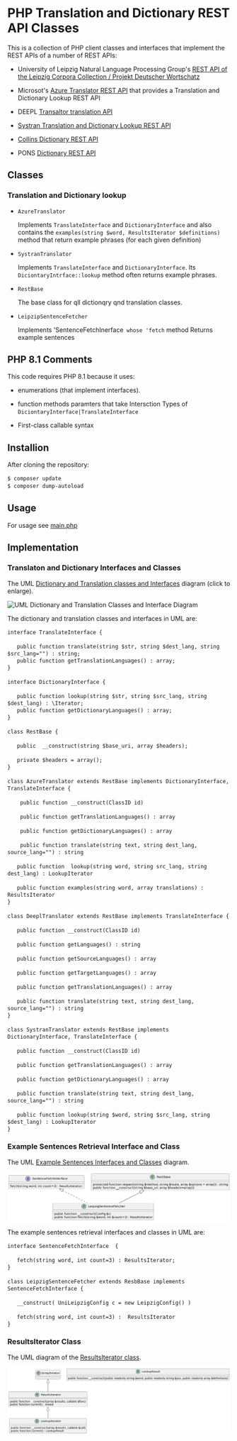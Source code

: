 # PHP Translation and Dictionary REST API Classes

This is a collection of PHP client classes and interfaces that implement the REST APIs of a number of REST APIs:

- University of Leipzig Natural Language Processing Group's [REST API of the Leipzig Corpora Collection / Projekt Deutscher Wortschatz](http://api.corpora.uni-leipzig.de/ws/swagger-ui.html)

- Microsot's [Azure Translator REST API]() that provides a Translation and Dictionary Lookup REST API

- DEEPL [Transaltor translation API](https://www.deepl.com/docs-api)

- [Systran Translation and Dictionary Lookup REST API](https://docs.systran.net/translateAPI/en/)

- [Collins Dictionary REST API](https://www.collinsdictionary.com/collins-api)

- PONS [Dictionary REST API](https://en.pons.com/p/online-dictionary/developers/api)


## Classes

### Translation and Dictionary lookup 

- `AzureTranslator`

   Implements `TranslateInterface` and `DictionaryInterface` and also contains the `examples(string $word, ResultsIterator $definitions)` method that return example phrases (for each given definition)

- `SystranTranslator`

   Implements `TranslateInterface` and `DictionaryInterface`. Its `DiciontaryIntrface::lookup` method  often returns example phrases.

-  `RestBase`

    The base class for qll dictionqry qnd translation classes. 

- `LeipzipSentenceFetcher`

   Implements 'SentenceFetchInerface` whose 'fetch` method Returns example sentences

## PHP 8.1 Comments

This code requires PHP 8.1 because it uses:

- enumerations (that implement interfaces).

- function methods paramters that take Intersction Types of `DiciontaryInterface|TranslateInterface`

- First-class callable syntax

## Installion

After cloning the repository:

```bash
$ composer update 
$ composer dump-autoload
````

## Usage

For usage see [main.php](main.php) 

## Implementation

### Translaton and Dictionary Interfaces and Classes

The UML [Dictionary and Translation classes and Interfaces](/assets/images/dict-trans-classes.png) diagram (click to enlarge).

![UML Dictionary and Translation Classes and Interface Diagram](/assets/images/dict-trans-classes.png)

The dictionary and translation classes and interfaces in UML are:

```plantuml
interface TranslateInterface {

   public function translate(string $str, string $dest_lang, string $src_lang="") : string;
   public function getTranslationLanguages() : array;
}

interface DictionaryInterface {
   
   public function lookup(string $str, string $src_lang, string $dest_lang) : \Iterator; 
   public function getDictionaryLanguages() : array; 
}

class RestBase {

   public  __construct(string $base_uri, array $headers); 
  
   private $headers = array(); 
}

class AzureTranslator extends RestBase implements DictionaryInterface, TranslateInterface {
   
    public function __construct(ClassID id)
   
    public function getTranslationLanguages() : array

    public function getDictionaryLanguages() : array 
    
    public function translate(string text, string dest_lang, source_lang="") : string 
   
   public function  lookup(string word, string src_lang, string dest_lang) : LookupIterator

   public function examples(string word, array translations) : ResultsIterator
}

class DeeplTranslator extends RestBase implements TranslateInterface {
   
   public function __construct(ClassID id)
   
   public function getLanguages() : string

   public function getSourceLanguages() : array

   public function getTargetLanguages() : array
   
   public function getTranslationLanguages() : array

   public function translate(string text, string dest_lang, source_lang="") : string 
}

class SystranTranslator extends RestBase implements DictionaryInterface, TranslateInterface {

   public function __construct(ClassID id)
   
   public function getTranslationLanguages() : array

   public function getDictionaryLanguages() : array 
    
   public function translate(string text, string dest_lang, source_lang="") : string 
   
   public function lookup(string $word, string $src_lang, string $dest_lang) : LookupIterator
}
```

### Example Sentences Retrieval Interface and Class

The UML [Example Sentences Interfaces and Classes](/assets/images/sentence-fetcher.png) diagram.

![UML of Examples Sentence Retrieval Class and Interface Diagram](/assets/images/sentence-fetcher.png)

The example sentences retrieval interfaces and classes in UML are:

```plantuml
interface SentenceFetchInterface  { 

   fetch(string word, int count=3) : ResultsIterator;
}

class LeipzigSentenceFetcher extends ResbBase implements SentenceFetchInterface {

   __construct( UniLeipzigConfig c = new LeipzigConfig() )
   
   fetch(string word, int count=3) :  ResultsIterator
}
```

### ResultsIterator Class

The UML diagram of the [ResultsIterator class](/assets/images/results-iterator.png).

![UML of ResultIterator](/assets/images/results-iterator.png)
